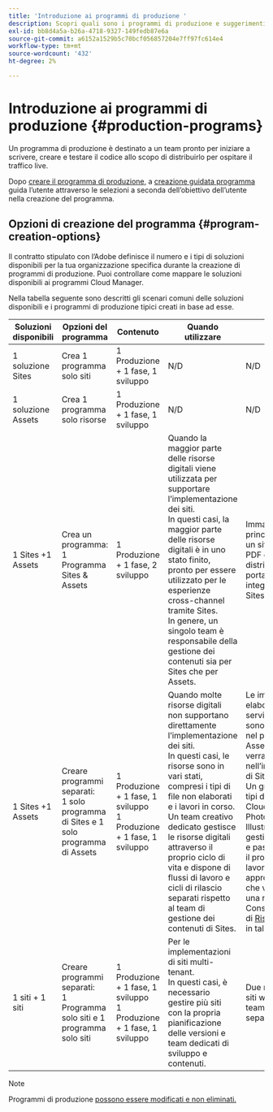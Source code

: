 ```yaml
---
title: 'Introduzione ai programmi di produzione '
description: Scopri quali sono i programmi di produzione e suggerimenti su come impostare i tuoi.
exl-id: bb8d4a5a-b26a-4718-9327-149fedb87e6a
source-git-commit: a6152a1529b5c70bcf056857204e7ff97fc614e4
workflow-type: tm+mt
source-wordcount: '432'
ht-degree: 2%

---
```



# Introduzione ai programmi di produzione {#production-programs}

Un programma di produzione è destinato a un team pronto per iniziare a scrivere, creare e testare il codice allo scopo di distribuirlo per ospitare il traffico live.

Dopo [creare il programma di produzione,](creating-production-programs.md) a [creazione guidata programma](using-the-wizard.md) guida l’utente attraverso le selezioni a seconda dell’obiettivo dell’utente nella creazione del programma.

## Opzioni di creazione del programma {#program-creation-options}

Il contratto stipulato con l’Adobe definisce il numero e i tipi di soluzioni disponibili per la tua organizzazione specifica durante la creazione di programmi di produzione. Puoi controllare come mappare le soluzioni disponibili ai programmi Cloud Manager.

Nella tabella seguente sono descritti gli scenari comuni delle soluzioni disponibili e i programmi di produzione tipici creati in base ad esse.

| Soluzioni disponibili | Opzioni del programma | Contenuto | Quando utilizzare | Esempi |
|--- |--- |--- |--- |---|
| 1 soluzione Sites | Crea 1 programma solo siti | 1 Produzione + 1 fase, 1 sviluppo | N/D | N/D |
| 1 soluzione Assets | Crea 1 programma solo risorse | 1 Produzione + 1 fase, 1 sviluppo | N/D | N/D |
| 1 Sites +1 Assets | Crea un programma: <br>1 Programma Sites &amp; Assets | 1 Produzione + 1 fase, 2 sviluppo | Quando la maggior parte delle risorse digitali viene utilizzata per supportare l’implementazione dei siti.<br>In questi casi, la maggior parte delle risorse digitali è in uno stato finito, pronto per essere utilizzato per le esperienze cross-channel tramite Sites.<br>In genere, un singolo team è responsabile della gestione dei contenuti sia per Sites che per Assets. | Immagini utilizzate principalmente per un sito web.<br>PDF che verranno distribuiti tramite un portale interno integrato in AEM Sites. |
| 1 Sites +1 Assets | Creare programmi separati:<br>1 solo programma di Sites e 1 solo programma di Assets | 1 Produzione + 1 fase, 1 sviluppo<br> 1 Produzione + 1 fase, 1 sviluppo | Quando molte risorse digitali non supportano direttamente l’implementazione dei siti.<br> In questi casi, le risorse sono in vari stati, compresi i tipi di file non elaborati e i lavori in corso.<br>Un team creativo dedicato gestisce le risorse digitali attraverso il proprio ciclo di vita e dispone di flussi di lavoro e cicli di rilascio separati rispetto al team di gestione dei contenuti di Sites. | Le immagini non elaborate da un servizio fotografico sono memorizzate nel programma Assets e solo alcune verranno utilizzate nell’implementazione di Sites.<br>Un gran numero di tipi di file di Creative Cloud, come Photoshop e Illustrator, vengono gestiti in AEM Assets e passano attraverso il proprio flusso di lavoro di approvazione prima che venga generata una risorsa finita.<br>Considera l&#39;utilizzo di [Risorse collegate](/help/assets/use-assets-across-connected-assets-instances.md#overview-of-connected-assets) in tali casi. |
| 1 siti + 1 siti | Creare programmi separati:<br>1 Programma solo siti e 1 programma solo siti | 1 Produzione + 1 fase, 1 sviluppo<br>1 Produzione + 1 fase, 1 sviluppo | Per le implementazioni di siti multi-tenant.<br>In questi casi, è necessario gestire più siti con la propria pianificazione delle versioni e team dedicati di sviluppo e contenuti. | Due marchi retail con siti web dedicati e team di sviluppo separati |

>[!NOTE]
>
>Programmi di produzione [possono essere modificati e non eliminati.](editing-programs.md)
